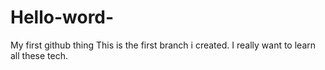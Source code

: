 # Hello-word-
My first github thing
This is the first branch i created. I really want to learn all these tech.
